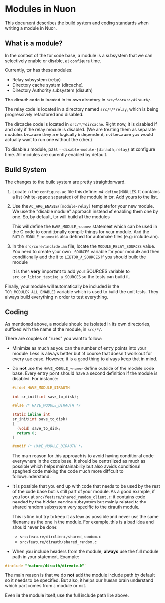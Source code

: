 # Modules in Nuon

This document describes the build system and coding standards when writing a
module in Nuon.

## What is a module?

In the context of the tor code base, a module is a subsystem that we can
selectively enable or disable, at `configure` time.

Currently, tor has these modules:

  - Relay subsystem (relay)
  - Directory cache system (dircache).
  - Directory Authority subsystem (dirauth)

The dirauth code is located in its own directory in `src/feature/dirauth/`.

The relay code is located in a directory named `src/*/*relay`, which is
being progressively refactored and disabled.

The dircache code is located in `src/*/*dircache`.  Right now, it is
disabled if and only if the relay module is disabled.  (We are treating
them as separate modules because they are logically independent, not
because you would actually want to run one without the other.)

To disable a module, pass `--disable-module-{dirauth,relay}` at configure
time. All modules are currently enabled by default.

## Build System

The changes to the build system are pretty straightforward.

1. Locate in the `configure.ac` file this define: `m4_define(MODULES`. It
   contains a list (white-space separated) of the module in tor. Add yours to
   the list.

2. Use the `AC_ARG_ENABLE([module-relay]` template for your new module. We
   use the "disable module" approach instead of enabling them one by one. So,
   by default, tor will build all the modules.

   This will define the `HAVE_MODULE_<name>` statement which can be used in
   the C code to conditionally compile things for your module. And the
   `BUILD_MODULE_<name>` is also defined for automake files (e.g: include.am).

3. In the `src/core/include.am` file, locate the `MODULE_RELAY_SOURCES`
   value.  You need to create your own `_SOURCES` variable for your module
   and then conditionally add the it to `LIBTOR_A_SOURCES` if you should
   build the module.

   It is then **very** important to add your SOURCES variable to
   `src_or_libtor_testing_a_SOURCES` so the tests can build it.

Finally, your module will automatically be included in the
`TOR_MODULES_ALL_ENABLED` variable which is used to build the unit tests.
They always build everything in order to test everything.

## Coding

As mentioned above, a module should be isolated in its own directories,
suffixed with the name of the module, in `src/*/`.

There are couples of "rules" you want to follow:

* Minimize as much as you can the number of entry points into your module.
  Less is always better but of course that doesn't work out for every use
  case. However, it is a good thing to always keep that in mind.

* Do **not** use the `HAVE_MODULE_<name>` define outside of the module code
  base. Every entry point should have a second definition if the module is
  disabled. For instance:

  ```c
  #ifdef HAVE_MODULE_DIRAUTH

  int sr_init(int save_to_disk);

  #else /* HAVE_MODULE_DIRAUTH */

  static inline int
  sr_init(int save_to_disk)
  {
    (void) save_to_disk;
    return 0;
  }

  #endif /* HAVE_MODULE_DIRAUTH */

  ```

  The main reason for this approach is to avoid having conditional code
  everywhere in the code base. It should be centralized as much as possible
  which helps maintainability but also avoids conditional spaghetti code
  making the code much more difficult to follow/understand.

* It is possible that you end up with code that needs to be used by the rest
  of the code base but is still part of your module. As a good example, if
  you look at `src/feature/shared_random_client.c`: it contains code needed
  by the hidden service subsystem but mainly related to the shared random
  subsystem very specific to the dirauth module.

  This is fine but try to keep it as lean as possible and never use the same
  filename as the one in the module. For example, this is a bad idea and
  should never be done:

    - `src/feature/dirclient/shared_random.c`
    - `src/feature/dirauth/shared_random.c`

* When you include headers from the module, **always** use the full module
  path in your statement. Example:

```c
#include "feature/dirauth/dirvote.h"`
```

  The main reason is that we do **not** add the module include path by default
  so it needs to be specified. But also, it helps our human brain understand
  which part comes from a module or not.

  Even **in** the module itself, use the full include path like above.
